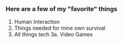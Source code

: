 ### Here are a few of my "favorite" things
1. Human Interaction
2. Things needed for mine own survival
3. All things tech
  3a. Video Games
